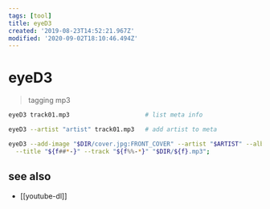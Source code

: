 ```yaml
---
tags: [tool]
title: eyeD3
created: '2019-08-23T14:52:21.967Z'
modified: '2020-09-02T18:10:46.494Z'
---
```


# eyeD3

> tagging mp3

```sh
eyeD3 track01.mp3                     # list meta info

eyeD3 --artist "artist" track01.mp3   # add artist to meta

eyeD3 --add-image "$DIR/cover.jpg:FRONT_COVER" --artist "$ARTIST" --album "$ALBUM" \
  --title "${f##*-}" --track "${f%%-*}" "$DIR/${f}.mp3";
```

## see also
- [[youtube-dl]]
